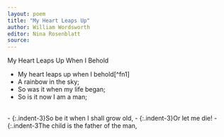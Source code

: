```yaml
---
layout: poem
title: "My Heart Leaps Up"
author: William Wordsworth
editor: Nina Rosenblatt
source: 
---
```


My Heart Leaps Up When I Behold

- My heart leaps up when I behold[^fn1]
- A rainbow in the sky;
- So was it when my life began;
- So is it now I am a man; 
<br>
- {:.indent-3}So be it when I shall grow old,
- {:.indent-3}Or let me die!
- {:.indent-3The child is the father of the man,


<br>
